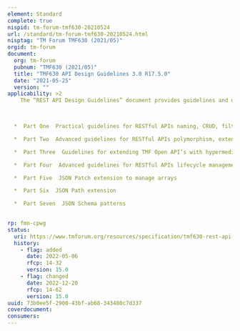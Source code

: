 ```yaml
---
element: Standard
complete: true
nispid: tm-forum-tmf630-20210524
url: /standard/tm-forum-tmf630-20210524.html
nisptag: "TM Forum TMF630 (2021/05)"
orgid: tm-forum
document:
  org: tm-forum
  pubnum: "TMF630 (2021/05)"
  title: "TMF630 API Design Guidelines 3.0 R17.5.0"
  date: "2021-05-25"
  version: ""
applicability: >2
    The “REST API Design Guidelines” document provides guidelines and design patterns used in developing TM Forum REST APIs. The document is organized in seven parts as follow 

  

  *  Part One  Practical guidelines for RESTful APIs naming, CRUD, filtering, notifications

  *  Part Two  Advanced guidelines for RESTful APIs polymorphism, extension patterns, depth and expand directive, entity RefOrValue

  *  Part Three  Guidelines for extending TMF Open API’s with hypermedia support

  *  Part Four  Advanced guidelines for RESTful APIs lifecycle management, common tasks

  *  Part Five  JSON Patch extension to manage arrays

  *  Part Six  JSON Path extension

  *  Part Seven  JSON Schema patterns

  
rp: fmn-cpwg
status:
  uri: https://www.tmforum.org/resources/specification/tmf630-rest-api-design-guidelines-4-2-0/
  history: 
    - flag: added
      date: 2022-05-06
      rfcp: 14-32
      version: 15.0
    - flag: changed
      date: 2022-12-20
      rfcp: 14-62
      version: 15.0
uuid: 73b0ee5f-2900-43bf-ab68-343480c7d337
coverdocument:
consumers:
---
```

